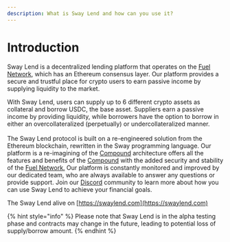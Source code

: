 ```yaml
---
description: What is Sway Lend and how can you use it?
---
```


# Introduction

Sway Lend is a decentralized lending platform that operates on the [Fuel Network](https://fuel.network), which has an Ethereum consensus layer. Our platform provides a secure and trustful place for crypto users to earn passive income by supplying liquidity to the market.

With Sway Lend, users can supply up to 6 different crypto assets as collateral and borrow USDC, the base asset. Suppliers earn a passive income by providing liquidity, while borrowers have the option to borrow in either an overcollateralized (perpetually) or undercollateralized manner. \
\
The Sway Lend protocol is built on a re-engineered solution from the Ethereum blockchain, rewritten in the Sway programming language. Our platform is a re-imagining of the [Compound](https://compound.finance/) architecture offers all the features and benefits of the [Compound](https://compound.finance/) with the added security and stability of the [Fuel Network.](https://fuel.network) Our platform is constantly monitored and improved by our dedicated team, who are always available to answer any questions or provide support. Join our [Discord](https://discord.gg/Fwpqpk6vDB) community to learn more about how you can use Sway Lend to achieve your financial goals.

The Sway Lend alive on [https://swaylend.com](https://swaylend.com)

{% hint style="info" %}
Please note that Sway Lend is in the alpha testing phase and contracts may change in the future, leading to potential loss of supply/borrow amount.
{% endhint %}

<figure><img src="https://static.tildacdn.com/tild3165-3835-4163-b062-666230613733/Tilda_badge_1200x630.jpg" alt=""><figcaption></figcaption></figure>
